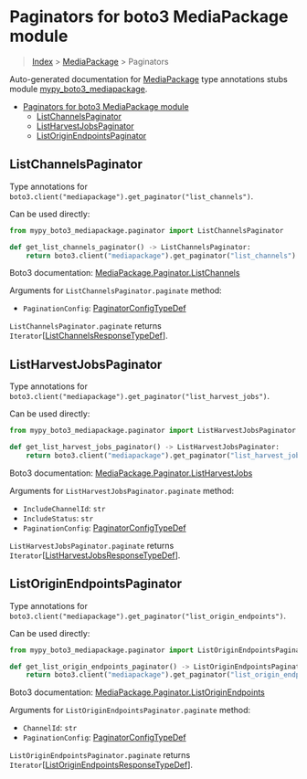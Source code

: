 # Paginators for boto3 MediaPackage module

> [Index](..) > [MediaPackage](.) > Paginators

Auto-generated documentation for
[MediaPackage](https://boto3.amazonaws.com/v1/documentation/api/1.17.78/reference/services/mediapackage.html#MediaPackage)
type annotations stubs module
[mypy_boto3_mediapackage](https://pypi.org/project/mypy-boto3-mediapackage/).

- [Paginators for boto3 MediaPackage module](#paginators-for-boto3-mediapackage-module)
  - [ListChannelsPaginator](#listchannelspaginator)
  - [ListHarvestJobsPaginator](#listharvestjobspaginator)
  - [ListOriginEndpointsPaginator](#listoriginendpointspaginator)

## ListChannelsPaginator

Type annotations for
`boto3.client("mediapackage").get_paginator("list_channels")`.

Can be used directly:

```python
from mypy_boto3_mediapackage.paginator import ListChannelsPaginator

def get_list_channels_paginator() -> ListChannelsPaginator:
    return boto3.client("mediapackage").get_paginator("list_channels")
```

Boto3 documentation:
[MediaPackage.Paginator.ListChannels](https://boto3.amazonaws.com/v1/documentation/api/1.17.78/reference/services/mediapackage.html#MediaPackage.Paginator.ListChannels)

Arguments for `ListChannelsPaginator.paginate` method:

- `PaginationConfig`:
  [PaginatorConfigTypeDef](./type_defs.md#paginatorconfigtypedef)

`ListChannelsPaginator.paginate` returns
`Iterator`\[[ListChannelsResponseTypeDef](./type_defs.md#listchannelsresponsetypedef)\].

## ListHarvestJobsPaginator

Type annotations for
`boto3.client("mediapackage").get_paginator("list_harvest_jobs")`.

Can be used directly:

```python
from mypy_boto3_mediapackage.paginator import ListHarvestJobsPaginator

def get_list_harvest_jobs_paginator() -> ListHarvestJobsPaginator:
    return boto3.client("mediapackage").get_paginator("list_harvest_jobs")
```

Boto3 documentation:
[MediaPackage.Paginator.ListHarvestJobs](https://boto3.amazonaws.com/v1/documentation/api/1.17.78/reference/services/mediapackage.html#MediaPackage.Paginator.ListHarvestJobs)

Arguments for `ListHarvestJobsPaginator.paginate` method:

- `IncludeChannelId`: `str`
- `IncludeStatus`: `str`
- `PaginationConfig`:
  [PaginatorConfigTypeDef](./type_defs.md#paginatorconfigtypedef)

`ListHarvestJobsPaginator.paginate` returns
`Iterator`\[[ListHarvestJobsResponseTypeDef](./type_defs.md#listharvestjobsresponsetypedef)\].

## ListOriginEndpointsPaginator

Type annotations for
`boto3.client("mediapackage").get_paginator("list_origin_endpoints")`.

Can be used directly:

```python
from mypy_boto3_mediapackage.paginator import ListOriginEndpointsPaginator

def get_list_origin_endpoints_paginator() -> ListOriginEndpointsPaginator:
    return boto3.client("mediapackage").get_paginator("list_origin_endpoints")
```

Boto3 documentation:
[MediaPackage.Paginator.ListOriginEndpoints](https://boto3.amazonaws.com/v1/documentation/api/1.17.78/reference/services/mediapackage.html#MediaPackage.Paginator.ListOriginEndpoints)

Arguments for `ListOriginEndpointsPaginator.paginate` method:

- `ChannelId`: `str`
- `PaginationConfig`:
  [PaginatorConfigTypeDef](./type_defs.md#paginatorconfigtypedef)

`ListOriginEndpointsPaginator.paginate` returns
`Iterator`\[[ListOriginEndpointsResponseTypeDef](./type_defs.md#listoriginendpointsresponsetypedef)\].
